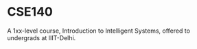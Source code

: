 # CSE140
A 1xx-level course, Introduction to Intelligent Systems, offered to undergrads at IIIT-Delhi.
